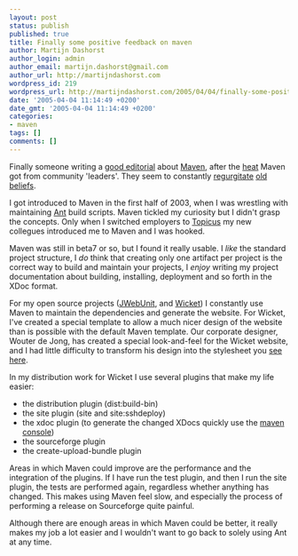 ```yaml
---
layout: post
status: publish
published: true
title: Finally some positive feedback on maven
author: Martijn Dashorst
author_login: admin
author_email: martijn.dashorst@gmail.com
author_url: http://martijndashorst.com
wordpress_id: 219
wordpress_url: http://martijndashorst.com/2005/04/04/finally-some-positive-feedback-on-maven/
date: '2005-04-04 11:14:49 +0200'
date_gmt: '2005-04-04 11:14:49 +0200'
categories:
- maven
tags: []
comments: []
---
```

<p>
Finally someone writing a <a href="http://www.jroller.com/page/RickHigh/20050402#why_maven_does_not_suck">good editorial</a> about <a href="http://maven.apache.org">Maven</a>, after the <a href="http://howardlewisship.com/blog/2005/02/crawl-walk-run.html">heat</a> Maven got from community 'leaders'. They seem to constantly <a href="http://www.beust.com/weblog/archives/000244.html">regurgitate</a> <a href="http://howardlewisship.com/blog/2004/05/moving-away-from-maven.html">old beliefs</a>.</p>
<p>
I got introduced to Maven in the first half of 2003, when I was wrestling with maintaining <a href="http://ant.apache.org">Ant</a> build scripts. Maven tickled my curiosity but I didn't grasp the concepts. Only when I switched employers to <a href="http://www.topicus.nl">Topicus</a> my new collegues introduced me to Maven and I was hooked.</p>
<p>Maven was still in beta7 or so, but I found it really usable. I <em>like</em> the standard project structure, I <em>do</em> think that creating only one artifact per project is the correct way to build and maintain your projects, I <em>enjoy</em> writing my project documentation about building, installing, deployment and so forth in the XDoc format.</p>
<p>For my open source projects (<a href="http://jwebunit.sourceforge.net">JWebUnit</a>, and <a href="http://wicket.sourceforge.net">Wicket</a>) I constantly use Maven to maintain the dependencies and generate the website. For Wicket, I've created a special template to allow a much nicer design of the website than is possible with the default Maven template. Our corporate designer, Wouter de Jong, has created a special look-and-feel for the Wicket website, and I had little difficulty to transform his design into the stylesheet you <a href="http://wicket.sourceforge.net">see here</a>.</p>
<p>In my distribution work for Wicket I use several plugins that make my life easier:</p>
<ul>
<li>the distribution plugin (dist:build-bin)</li>
<li>the site plugin (site and site:sshdeploy)</li>
<li>the xdoc plugin (to generate the changed XDocs quickly use the <a href="http://maven.apache.org/reference/plugins/console/">maven console</a>)</li>
<li>the sourceforge plugin</li>
<li>the create-upload-bundle plugin</li>
</ul>
<p>Areas in which Maven could improve are the performance and the integration of the plugins. If I have run the test plugin, and then I run the site plugin, the tests are performed again, regardless whether anything has changed. This makes using Maven feel slow, and especially the process of performing a release on Sourceforge quite painful.</p>
<p>Although there are enough areas in which Maven could be better, it really makes my job a lot easier and I wouldn't want to go back to solely using Ant at any time.</p>
